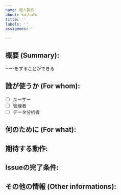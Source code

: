 ```yaml
---
name: 個人製作
about: kaihatu
title: ''
labels: ''
assignees: ''

---
```


<!-- New Issue format -->
## 概要 (Summary):
〜〜をすることができる
## 誰が使うか (For whom):
- [ ] ユーザー
- [ ] 管理者
- [ ] データ分析者

## 何のために (For what):

## 期待する動作:

## Issueの完了条件:

## その他の情報 (Other informations):
